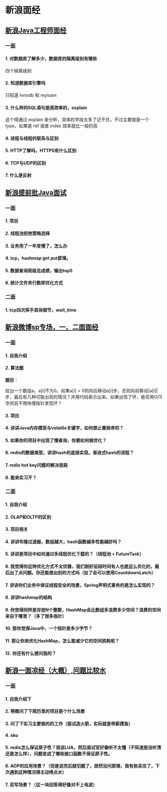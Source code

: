 # 新浪面经

## [新浪Java工程师面经](https://www.nowcoder.com/discuss/463062?type=2&order=0&pos=9&page=1&channel=666&source_id=discuss_tag)

### 一面

#### 1. 对数据库了解多少，数据库的隔离级别有哪些

四个隔离级别



#### 2. 知道数据库引擎吗

只知道 innodb 和 myisam



#### 3. 什么样的SQL语句是高效率的，explain

这个得通过 explain 来分析，具体的字段太多了记不住，不过主要就是一个 type，如果是 ref 或者 index 效率就比一般的高



#### 4. 进程与线程的联系与区别



#### 5. HTTP了解吗，HTTPS有什么区别

#### 6. TCP与UDP的区别

#### 7. 什么是反射



## [新浪提前批Java面试](https://www.nowcoder.com/discuss/464180?type=2&order=0&pos=4&page=1&channel=666&source_id=discuss_tag)

### 一面

#### 1. 项目

#### 2. 线程池拒绝策略选择

#### 3. 业务用了一年变慢了，怎么办

#### 4. tcp，hashmap get put原理。

#### 5. 数据查询班级总成绩，输出top5

#### 6. 统计文件夹行数即优化方式

### 二面

#### 1. tcp四次挥手具体细节，wait_time



## [新浪微博sp专场，一、二面面经](https://www.nowcoder.com/discuss/461592?type=2&order=0&pos=2&page=1&channel=666&source_id=discuss_tag)

### 一面

#### 1. 自我介绍

#### 2. 算法题

**题目**：

给出一个数组a，a[i]不为0。如果a[i] > 0则向后移动a[i]步，否则向前移动|a[i]|步，最后有几种可能出现的情况？并用代码表示出来。如果出现了环，能否用O(1)空间且不用快慢指针发现环？

#### 3. 项目

#### 4. 讲讲Java内存模型与volatile关键字，如何禁止重排序的？

#### 5. 如果你的项目中出现了慢查询，你要如何做优化？

#### 6. redis的数据类型，讲讲hash的底层实现，渐进式hash的流程？

#### 7. redis hot key问题的解决思路

#### 8. 能来实习不？

### 二面

#### 1. 自我介绍

#### 2. OLAP和OLTP的区别

#### 3. 项目相关

#### 4. 讲讲布隆过滤器，数组越大，hash函数越多性能越好吗？

#### 5. 讲讲是项目中如何通过多线程优化下载的？（线程池 + FutureTask）

#### 6. 我觉得你这种优化方式不太优雅，我们刚好前段时间有人也是这么优化的，最后出了点问题。你还能想出别的方式吗（扯了会可以使用CountdownLatch）

#### 7. 讲讲你们业务中保证线程安全的场景，Spring声明式事务的是怎么实现的？

#### 8. 讲讲hashmap的结构

#### 9. 你觉得同样是存放N个整数，HashMap会比数组多浪费多少空间？浪费的空间来自于哪里？（多了很多指针）

#### 10. 那你觉得Java中，一个指针是多少字节？

#### 11. 那让你来优化HashMap，怎么能减少它的空间损耗呢？

#### 12. 你还有什么想问我的？


## [新浪一面凉经（大概）,问题比较水](https://www.nowcoder.com/discuss/460950?type=2&order=0&pos=11&page=1&channel=666&source_id=discuss_tag)

### 一面

#### 1. 自我介绍下

#### 2. 稍微问了下简历里的项目是个什么场景

#### 3. 问了下实习主要做的的工作（面试造火箭，实际就是带薪摸鱼）

#### 4. sku

#### 5. redis怎么保证原子性？我说LUA，然后面试官好像听不太懂（不知道是没听清还是怎么样），问题变成了哪些接口函数不保证原子性。

#### 6. AOP的应用场景？（但是说完后就切题了，居然没问原理，我有些呆住了，下次遇到这种情况得主动喷点水）

#### 7. 双写场景？（这一块回答得好像对不上电波）
